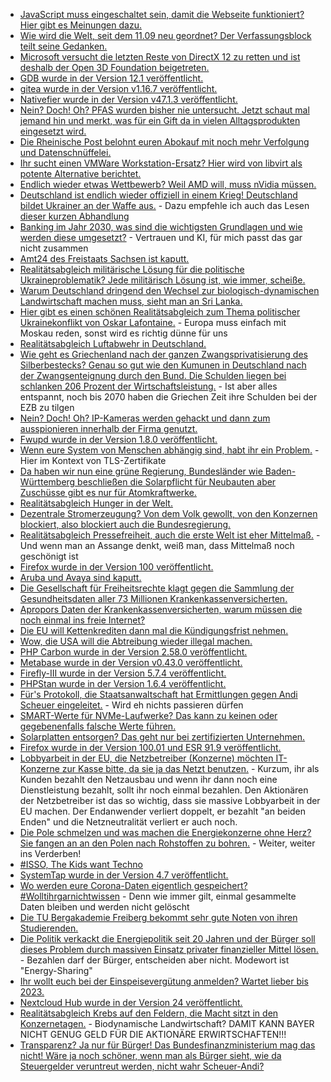* [JavaScript muss eingeschaltet sein, damit die Webseite funktioniert? Hier gibt es Meinungen dazu.](https://utcc.utoronto.ca/~cks/space/blog/web/OnNeedingJavascript)
* [Wie wird die Welt, seit dem 11.09 neu geordnet? Der Verfassungsblock teilt seine Gedanken.](https://verfassungsblog.de/os6-monitoring/)
* [Microsoft versucht die letzten Reste von DirectX 12 zu retten und ist deshalb der Open 3D Foundation beigetreten.](https://www.phoronix.com/scan.php?page=news_item&px=Microsoft-Open-3D-Foundation)
* [GDB wurde in der Version 12.1 veröffentlicht.](https://www.phoronix.com/scan.php?page=news_item&px=GNU-Debugger-GDB-12.1)
* [gitea wurde in der Version v1.16.7 veröffentlicht.](https://github.com/go-gitea/gitea/releases/tag/v1.16.7)
* [Nativefier wurde in der Version v47.1.3 veröffentlicht.](https://github.com/nativefier/nativefier/releases/tag/v47.1.3)
* [Nein? Doch! Oh? PFAS wurden bisher nie untersucht. Jetzt schaut mal jemand hin und merkt, was für ein Gift da in vielen Alltagsprodukten eingesetzt wird.](https://www.sonnenseite.com/de/wissenschaft/forschende-weisen-neuartige-umweltschaedliche-substanzen-in-fluessen-nach/)
* [Die Rheinische Post belohnt euren Abokauf mit noch mehr Verfolgung und Datenschnüffelei.](https://www.kuketz-blog.de/rheinische-post-erzwingt-einwilligungen-mit-fantasie-abo/)
* [Ihr sucht einen VMWare Workstation-Ersatz? Hier wird von libvirt als potente Alternative berichtet.](https://utcc.utoronto.ca/~cks/space/blog/linux/LibvirtHasBeenOkay)
* [Endlich wieder etwas Wettbewerb? Weil AMD will, muss nVidia müssen.](https://www.3dcenter.org/news/geruechtekueche-amds-navi-31-auf-3-ghz-chiptakt-und-nvidias-ad102-nahe-3-ghz-chiptakt)
* [Deutschland ist endlich wieder offiziell in einem Krieg! Deutschland bildet Ukrainer an der Waffe aus.](https://weltnetz.tv/story/2646-danke-rnd-danke-zaklin-nastic-brisantes-bundestagsgutachten-deutschland-kriegspartei) - Dazu empfehle ich auch das Lesen [dieser kurzen Abhandlung](https://blog.fefe.de/?ts=9c916701)
* [Banking im Jahr 2030, was sind die wichtigsten Grundlagen und wie werden diese umgesetzt?](https://www.opensourcerers.org/2022/05/02/banking-2030-what-can-we-expect/) - Vertrauen und KI, für mich passt das gar nicht zusammen
* [Amt24 des Freistaats Sachsen ist kaputt.](https://www.borncity.com/blog/2022/05/02/cyberangriff-auf-service-portal-amt24-im-freistaat-sachsen/)
* [Realitätsabgleich militärische Lösung für die politische Ukraineproblematik? Jede militärisch Lösung ist, wie immer, scheiße.](https://weltnetz.tv/story/2644-jede-militaerische-loesung-fuehrt-die-katastrophe)
* [Warum Deutschland dringend den Wechsel zur biologisch-dynamischen Landwirtschaft machen muss, sieht man an Sri Lanka.](https://blog.fefe.de/?ts=9c910355)
* [Hier gibt es einen schönen Realitätsabgleich zum Thema politischer Ukrainekonflikt von Oskar Lafontaine.](https://blog.fefe.de/?ts=9c917033) - Europa muss einfach mit Moskau reden, sonst wird es richtig dünne für uns
* [Realitätsabgleich Luftabwehr in Deutschland.](https://blog.fefe.de/?ts=9c915bef)
* [Wie geht es Griechenland nach der ganzen Zwangsprivatisierung des Silberbestecks? Genau so gut wie den Kumunen in Deutschland nach der Zwangsenteignung durch den Bund. Die Schulden liegen bei schlanken 206 Prozent der Wirtschaftsleistung.](https://blog.fefe.de/?ts=9c915af1) - Ist aber alles entspannt, noch bis 2070 haben die Griechen Zeit ihre Schulden bei der EZB zu tilgen
* [Nein? Doch! Oh? IP-Kameras werden gehackt und dann zum ausspionieren innerhalb der Firma genutzt.](https://www.bleepingcomputer.com/news/security/cyberspies-use-ip-cameras-to-deploy-backdoors-steal-exchange-emails/)
* [Fwupd wurde in der Version 1.8.0 veröffentlicht.](https://lwn.net/Articles/893452/)
* [Wenn eure System von Menschen abhängig sind, habt ihr ein Problem.](https://utcc.utoronto.ca/~cks/space/blog/sysadmin/MonitoringTooHard) - Hier im Kontext von TLS-Zertifikate
* [Da haben wir nun eine grüne Regierung, Bundesländer wie Baden-Württemberg beschließen die Solarpflicht für Neubauten aber Zuschüsse gibt es nur für Atomkraftwerke.](https://www.sonnenseite.com/de/energie/solarpflicht-fuer-neue-wohngebaeude-in-baden-wuerttemberg-am-in-kraft-getreten/)
* [Realitätsabgleich Hunger in der Welt.](https://www.sonnenseite.com/de/politik/un-organisationen-legen-hungerzahlen-vor/)
* [Dezentrale Stromerzeugung? Von dem Volk gewollt, von den Konzernen blockiert, also blockiert auch die Bundesregierung.](https://www.sonnenseite.com/de/wirtschaft/green-planet-energy-forderungen-zur-staerkung-von-mieterstrom/)
* [Realitätsabgleich Pressefreiheit, auch die erste Welt ist eher Mittelmaß.](https://netzpolitik.org/2022/rangliste-der-pressefreiheit-journalistinnen-und-quellen-zu-wenig-geschuetzt/) - Und wenn man an Assange denkt, weiß man, dass Mittelmaß noch geschönigt ist
* [Firefox wurde in der Version 100 veröffentlicht.](https://www.phoronix.com/scan.php?page=news_item&px=Firefox-100-Released)
* [Aruba und Avaya sind kaputt.](https://www.bleepingcomputer.com/news/security/aruba-and-avaya-network-switches-are-vulnerable-to-rce-attacks/)
* [Die Gesellschaft für Freiheitsrechte klagt gegen die Sammlung der Gesundheitsdaten aller 73 Millionen Krankenkassenversicherten.](https://freiheitsrechte.org/pm-gesundheitsdaten/)
* [Apropors Daten der Krankenkassenversicherten, warum müssen die noch einmal ins freie Internet?](https://freiheitsrechte.org/gesundheitsdaten/)
* [Die EU will Kettenkrediten dann mal die Kündigungsfrist nehmen.](https://blog.fefe.de/?ts=9c8e1e54)
* [Wow, die USA will die Abtreibung wieder illegal machen.](https://blog.fefe.de/?ts=9c8e1760)
* [PHP Carbon wurde in der Version 2.58.0 veröffentlicht.](https://github.com/briannesbitt/Carbon/releases/tag/2.58.0)
* [Metabase wurde in der Version v0.43.0 veröffentlicht.](https://github.com/metabase/metabase/releases/tag/v0.43.0)
* [Firefly-III wurde in der Version 5.7.4 veröffentlicht.](https://github.com/firefly-iii/firefly-iii/releases/tag/5.7.4)
* [PHPStan wurde in der Version 1.6.4 veröffentlicht.](https://github.com/phpstan/phpstan/releases/tag/1.6.4)
* [Für's Protokoll, die Staatsanwaltschaft hat Ermittlungen gegen Andi Scheuer eingeleitet.](https://blog.fefe.de/?ts=9c8ffc80) - Wird eh nichts passieren dürfen
* [SMART-Werte für NVMe-Laufwerke? Das kann zu keinen oder gegebenenfalls falsche Werte führen.](https://utcc.utoronto.ca/~cks/space/blog/tech/NVMeAndSMART)
* [Solarplatten entsorgen? Das geht nur bei zertifizierten Unternehmen.](https://www.sonnenseite.com/de/wirtschaft/beginn-eines-entsorgungsproblems-alter-pv-module/)
* [Firefox wurde in der Version 100.01 und ESR 91.9 veröffentlicht.](https://www.borncity.com/blog/2022/05/04/firefox-100-01-und-91-9esr-freigegeben/)
* [Lobbyarbeit in der EU, die Netzbetreiber (Konzerne) möchten IT-Konzerne zur Kasse bitte, da sie ja das Netzt benutzen.](https://netzpolitik.org/2022/eu-digitalkommissarin-vestager-neuer-angriff-auf-die-netzneutralitaet/) - Kurzum, ihr als Kunden bezahlt den Netzausbau und wenn ihr dann noch eine Dienstleistung bezahlt, sollt ihr noch einmal bezahlen. Den Aktionären der Netzbetreiber ist das so wichtig, dass sie massive Lobbyarbeit in der EU machen. Der Endanwender verliert doppelt, er bezahlt "an beiden Enden" und die Netzneutralität verliert er auch noch.
* [Die Pole schmelzen und was machen die Energiekonzerne ohne Herz? Sie fangen an an den Polen nach Rohstoffen zu bohren.](https://netzfrauen.org/2022/05/03/arctic/) - Weiter, weiter ins Verderben!
* [#ISSO, The Kids want Techno](https://www.rave-strikes-back.de/?p=11014)
* [SystemTap wurde in der Version 4.7 veröffentlicht.](https://lwn.net/Articles/893682/)
* [Wo werden eure Corona-Daten eigentlich gespeichert? #Wolltihrgarnichtwissen](https://netzpolitik.org/2022/datenschuetzer-schlagen-alarm-an-diesen-orten-liegen-deine-corona-daten/) - Denn wie immer gilt, einmal gesammelte Daten bleiben und werden nicht gelöscht
* [Die TU Bergakademie Freiberg bekommt sehr gute Noten von ihren Studierenden.](https://tu-freiberg.de/presse/studierende-bewerten-ihr-studium-top-noten-fuer-maschinenbau-und-werkstoffwissenschaften)
* [Die Politik verkackt die Energiepolitik seit 20 Jahren und der Bürger soll dieses Problem durch massiven Einsatz privater finanzieller Mittel lösen.](https://www.sonnenseite.com/de/wirtschaft/energy-sharing-eine-potenzialanalyse/) - Bezahlen darf der Bürger, entscheiden aber nicht. Modewort ist "Energy-Sharing"
* [Ihr wollt euch bei der Einspeisevergütung anmelden? Wartet lieber bis 2023.](https://www.sonnenseite.com/de/energie/81948/)
* [Nextcloud Hub wurde in der Version 24 veröffentlicht.](https://nextcloud.com/blog/nextcloud-hub-24-is-here/)
* [Realitätsabgleich Krebs auf den Feldern, die Macht sitzt in den Konzernetagen.](https://netzfrauen.org/2022/05/04/earth-7/) - Biodynamische Landwirtschaft? DAMIT KANN BAYER NICHT GENUG GELD FÜR DIE AKTIONÄRE ERWIRTSCHAFTEN!!!
* [Transparenz? Ja nur für Bürger! Das Bundesfinanzministerium mag das nicht! Wäre ja noch schöner, wenn man als Bürger sieht, wie da Steuergelder veruntreut werden, nicht wahr Scheuer-Andi?](https://freiheitsrechte.org/ifg-beirat-bmf/)
